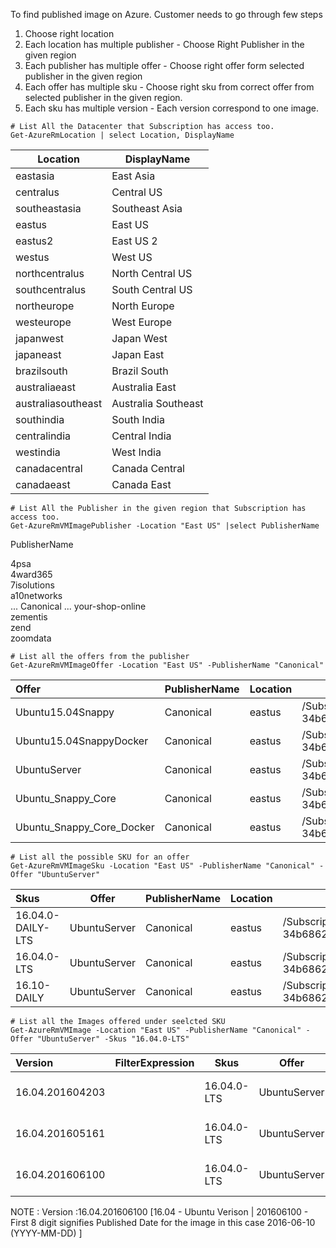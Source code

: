 
To find published image on Azure. Customer needs to go through few steps

1. Choose right location
2. Each location has multiple publisher - Choose Right Publisher in the given region
3. Each publisher has multiple offer - Choose right offer form selected publisher in the given region
4. Each offer has multiple sku  - Choose right sku from correct offer from  selected publisher in the given region.
5. Each sku has multiple version  - Each version correspond to one image.


```
# List All the Datacenter that Subscription has access too.
Get-AzureRmLocation | select Location, DisplayName

```

|Location    |       DisplayName   |     
|--------     |      -----------  |      
|eastasia        |   East Asia    |      
|centralus        |  Central US   |      
|southeastasia  |    Southeast Asia   |  
|eastus            | East US       |     
|eastus2            |East US 2      |    
|westus           |  West US         |   
|northcentralus   |  North Central US |  
|southcentralus   |  South Central US  |
|northeurope      |  North Europe       |
|westeurope       |  West Europe        |
|japanwest        |  Japan West         |
|japaneast        |  Japan East         |
|brazilsouth      |  Brazil South       |
|australiaeast    |  Australia East     |
|australiasoutheast| Australia Southeast|
|southindia        | South India        |
|centralindia      | Central India      |
|westindia         | West India         |
|canadacentral     | Canada Central     |
|canadaeast        | Canada East        |



```
# List All the Publisher in the given region that Subscription has access too.
Get-AzureRmVMImagePublisher -Location "East US" |select PublisherName
```

PublisherName                                       

4psa                                                
4ward365                                            
7isolutions                                         
a10networks   
...
Canonical
...
your-shop-online                                    
zementis                                            
zend                                                
zoomdata  


```
# List all the offers from the publisher
Get-AzureRmVMImageOffer -Location "East US" -PublisherName "Canonical"
```


|Offer  |                   PublisherName |Location|  Id  |                                                                                                     
| :------------- | ------------- | ------------- | ------------- |
|Ubuntu15.04Snappy     |    Canonical  |   eastus |  /Subscriptions/6b6a59a6-e367-4913-bea7-34b6862095bf/Providers/Microsoft.Compute/Locations/eastus/Publi...|
|Ubuntu15.04SnappyDocker |  Canonical |    eastus |  /Subscriptions/6b6a59a6-e367-4913-bea7-34b6862095bf/Providers/Microsoft.Compute/Locations/eastus/Publi...|
|UbuntuServer          |    Canonical  |   eastus |  /Subscriptions/6b6a59a6-e367-4913-bea7-34b6862095bf/Providers/Microsoft.Compute/Locations/eastus/Publi...|
|Ubuntu_Snappy_Core     |   Canonical  |   eastus |  /Subscriptions/6b6a59a6-e367-4913-bea7-34b6862095bf/Providers/Microsoft.Compute/Locations/eastus/Publi...|
|Ubuntu_Snappy_Core_Docker |Canonical   |  eastus |  /Subscriptions/6b6a59a6-e367-4913-bea7-34b6862095bf/Providers/Microsoft.Compute/Locations/eastus/Publi...|

```
# List all the possible SKU for an offer
Get-AzureRmVMImageSku -Location "East US" -PublisherName "Canonical" -Offer "UbuntuServer"
```

| Skus   |           Offer   |     PublisherName |Location |Id |
| :----   |   -----           |  -------------    | -------- | --  |
|16.04.0-DAILY-LTS | UbuntuServer | Canonical   |   eastus  |  /Subscriptions/6b6a59a6-e367-4913-bea7-34b6862095bf/Providers/Microsoft.Compute/Locations/eastus/...|
|16.04.0-LTS      |  UbuntuServer|  Canonical |     eastus |   /Subscriptions/6b6a59a6-e367-4913-bea7-34b6862095bf/Providers/Microsoft.Compute/Locations/eastus/...|
|16.10-DAILY      |  UbuntuServer | Canonical    |  eastus  |  /Subscriptions/6b6a59a6-e367-4913-bea7-34b6862095bf/Providers/Microsoft.Compute/Locations/eastus/...|

```
# List all the Images offered under seelcted SKU
Get-AzureRmVMImage -Location "East US" -PublisherName "Canonical" -Offer "UbuntuServer" -Skus "16.04.0-LTS"
```

| Version    |      FilterExpression | Skus      |   Offer   |      PublisherName|  Location|  Id  |                                                                      
| :-------      |    ----------------  | ----       |     ----- |      -------------| --------  | ---- |                                                                    
|16.04.201604203     |   |              16.04.0-LTS | UbuntuServer | Canonical |      eastus  |  /Subscriptions/6b6a59a6-e367-4913-bea7-34b6862095bf/Providers/Microsof...|
|16.04.201605161       |    |              16.04.0-LTS | UbuntuServer | Canonical |      eastus  |  /Subscriptions/6b6a59a6-e367-4913-bea7-34b6862095bf/Providers/Microsof...|
|16.04.201606100           |   |              16.04.0-LTS | UbuntuServer | Canonical |      eastus  |  /Subscriptions/6b6a59a6-e367-4913-bea7-34b6862095bf/Providers/Microsof...|


NOTE : Version :16.04.201606100  [16.04 - Ubuntu Verison | 201606100 - First 8 digit signifies Published Date for the image  in this case 2016-06-10 (YYYY-MM-DD) ]
